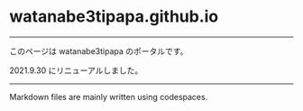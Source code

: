 # watanabe3tipapa.github.io
---

このページは watanabe3tipapa のポータルです。

2021.9.30 にリニューアルしました。

---
Markdown files are mainly written using codespaces.







